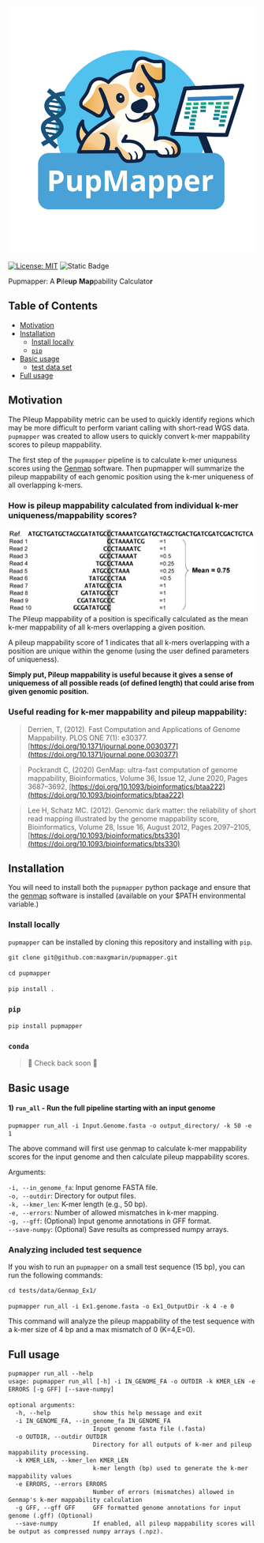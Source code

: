 <img width="500" src="https://github.com/maxgmarin/pupmapper/raw/main/Images/pupmapper.logo.png" alt="pupmapper logo">

[![License: MIT](https://img.shields.io/badge/License-MIT-yellow.svg)](https://opensource.org/licenses/MIT)
![Static Badge](https://img.shields.io/badge/language-Python_3-blue)
<!---[![Build Status]()]()
[![github release version]()]()
[![DOI]()]()
--->

Pupmapper: A **P**ile**up** **Map**pability Calculato**r** 

<!---
> TBD Reference
--->

[TOC]: #
## Table of Contents
- [Motivation](#motivation)
- [Installation](#installation)
  - [Install locally](#install-locally)
  - [`pip`](#pip)
- [Basic usage](#basic-usage)
  - [test data set](#analyzing-included-test-data-set)
- [Full usage](#full-usage)


## Motivation
The Pileup Mappability metric can be used to quickly identify regions which may be more difficult to perform variant calling with short-read WGS data. `pupmapper` was created to allow users to quickly convert k-mer mappability scores to pileup mappability. 

The first step of the `pupmapper` pipeline is to calculate k-mer uniquness scores using the [Genmap](https://github.com/cpockrandt/genmap) software. Then pupmapper will summarize the pileup mappability of each genomic position using the k-mer uniqueness of all overlapping k-mers.


### How is pileup mappability calculated from individual k-mer uniqueness/mappability scores?

<img width="500" src="https://github.com/maxgmarin/pupmapper/raw/main/Images/Derrien2012.PmapFig.png" alt="PmapFig">
The Pileup mappability of a position is specifically calculated as the mean k-mer mappability of all k-mers overlapping a given position. <br>

A pileup mappability score of 1 indicates that all k-mers overlapping with a position are unique within the genome (using the user defined parameters of uniqueness).

**Simply put, Pileup mappability is useful because it gives a sense of uniquemess of all possible reads (of defined length) that could arise from given genomic position.**


### Useful reading for k-mer mappability and pileup mappability:

> Derrien, T, (2012). Fast Computation and Applications of Genome Mappability. PLOS ONE 7(1): e30377. [https://doi.org/10.1371/journal.pone.0030377](https://doi.org/10.1371/journal.pone.0030377)

> Pockrandt C, (2020) GenMap: ultra-fast computation of genome mappability, Bioinformatics, Volume 36, Issue 12, June 2020, Pages 3687–3692, [https://doi.org/10.1093/bioinformatics/btaa222](https://doi.org/10.1093/bioinformatics/btaa222)

> Lee H, Schatz MC. (2012). Genomic dark matter: the reliability of short read mapping illustrated by the genome mappability score, Bioinformatics, Volume 28, Issue 16, August 2012, Pages 2097–2105, [https://doi.org/10.1093/bioinformatics/bts330](https://doi.org/10.1093/bioinformatics/bts330)

## Installation

You will need to install both the `pupmapper` python package and ensure that the [genmap](https://github.com/cpockrandt/genmap) software is installed (available on your $PATH environmental variable.)

### Install locally
`pupmapper` can be installed by cloning this repository and installing with `pip`.

```
git clone git@github.com:maxgmarin/pupmapper.git

cd pupmapper

pip install . 
```

### `pip`
```
pip install pupmapper
```

### `conda`
>🚧 Check back soon 🚧


## Basic usage


#### 1) `run_all` - Run the full pipeline starting with an input genome

```
pupmapper run_all -i Input.Genome.fasta -o output_directory/ -k 50 -e 1
```
The above command will first use genmap to calculate k-mer mappability scores for the input genome and then calculate pileup mappability scores.

Arguments:

`-i, --in_genome_fa`: Input genome FASTA file. <br>
`-o, --outdir`: Directory for output files. <br>
`-k, --kmer_len`: K-mer length (e.g., 50 bp). <br>
`-e, --errors`: Number of allowed mismatches in k-mer mapping. <br>
`-g, --gff`: (Optional) Input genome annotations in GFF format. <br>
`--save-numpy`: (Optional) Save results as compressed numpy arrays. <br>


### Analyzing included test sequence

If you wish to run an `pupmapper` on a small test sequence (15 bp), you can run the following commands:
```
cd tests/data/Genmap_Ex1/

pupmapper run_all -i Ex1.genome.fasta -o Ex1_OutputDir -k 4 -e 0
```
This command will analyze the pileup mappability of the test sequence with a k-mer size of 4 bp and a max mismatch of 0 (K=4,E=0).


## Full usage
```
pupmapper run_all --help
usage: pupmapper run_all [-h] -i IN_GENOME_FA -o OUTDIR -k KMER_LEN -e ERRORS [-g GFF] [--save-numpy]

optional arguments:
  -h, --help            show this help message and exit
  -i IN_GENOME_FA, --in_genome_fa IN_GENOME_FA
                        Input genome fasta file (.fasta)
  -o OUTDIR, --outdir OUTDIR
                        Directory for all outputs of k-mer and pileup mappability processing.
  -k KMER_LEN, --kmer_len KMER_LEN
                        k-mer length (bp) used to generate the k-mer mappability values
  -e ERRORS, --errors ERRORS
                        Number of errors (mismatches) allowed in Genmap's k-mer mappability calculation
  -g GFF, --gff GFF     GFF formatted genome annotations for input genome (.gff) (Optional)
  --save-numpy          If enabled, all pileup mappability scores will be output as compressed numpy arrays (.npz).
```






